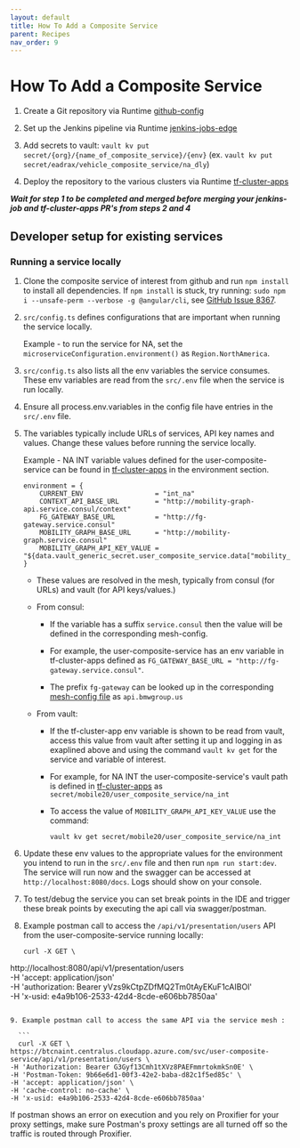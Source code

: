 ```yaml
---
layout: default
title: How To Add a Composite Service
parent: Recipes
nav_order: 9
---
```


# How To Add a Composite Service

1. Create a Git repository via Runtime [github-config](https://code.connected.bmw/runtime/github-config)

2. Set up the Jenkins pipeline via Runtime [jenkins-jobs-edge](https://code.connected.bmw/runtime/jenkins-jobs-edge)

3. Add secrets to vault: `vault kv put secret/{org}/{name_of_composite_service}/{env}` (ex. `vault kv put secret/eadrax/vehicle_composite_service/na_dly`)

4. Deploy the repository to the various clusters via Runtime [tf-cluster-apps](https://code.connected.bmw/runtime/tf-cluster-apps)

**_Wait for step 1 to be completed and merged before merging your jenkins-job and tf-cluster-apps PR's from steps 2 and 4_**

## Developer setup for existing services

### Running a service locally

1. Clone the composite service of interest from github and run `npm install` to install all dependencies. If `npm install` is stuck, try running: `sudo npm i --unsafe-perm --verbose -g @angular/cli`, see [GitHub Issue 8367](https://github.com/angular/angular-cli/issues/8367).

2. `src/config.ts` defines configurations that are important when running the service locally. 
    
    Example - to run the service for NA, set the `microserviceConfiguration.environment()` as `Region.NorthAmerica`.

3. `src/config.ts` also lists all the env variables the service consumes. These env variables are read from the `src/.env` file
when the service is run locally.

4. Ensure all process.env.variables in the config file have entries in the `src/.env` file.

5. The variables typically include URLs of services, API key names and values. Change these values before running the service locally. 
    
    Example - NA INT variable values defined for the user-composite-service can be found in [tf-cluster-apps](https://code.connected.bmw/runtime/tf-cluster-apps/blob/8232873c40ccf35308b8b54b6763df7edad51538/naint/apps/user-composite-service.tf) in the environment section.

    ```
    environment = {
        CURRENT_ENV                  = "int_na"
        CONTEXT_API_BASE_URL         = "http://mobility-graph-api.service.consul/context"
        FG_GATEWAY_BASE_URL          = "http://fg-gateway.service.consul"
        MOBILITY_GRAPH_BASE_URL      = "http://mobility-graph.service.consul"
        MOBILITY_GRAPH_API_KEY_VALUE = "${data.vault_generic_secret.user_composite_service.data["mobility_graph_api_key_value"]}"
    }
    ```

    - These values are resolved in the mesh, typically from consul (for URLs) and vault (for API keys/values.)

    - From consul:
        - If the variable has a suffix `service.consul` then the value will be defined in the corresponding mesh-config. 
        
        - For example, the user-composite-service has an env variable in tf-cluster-apps defined as
        `FG_GATEWAY_BASE_URL = "http://fg-gateway.service.consul"`. 
        
        - The prefix `fg-gateway` can be looked up in the corresponding [mesh-config file](https://code.connected.bmw/runtime/tf-mesh-config/blob/3091107495b197b239bb68f560b345f77318fb21/consul/naint/system-gwy-ext-config.tf#L61) as `api.bmwgroup.us`

    - From vault: 
        - If the tf-cluster-app env variable is shown to be read from vault, access this value from vault after setting it up and logging in as exaplined above and using the command `vault kv get` for the service and variable of interest. 

        - For example, for NA INT the user-composite-service's vault path is defined in [tf-cluster-apps](https://code.connected.bmw/runtime/tf-cluster-apps/blob/8232873c40ccf35308b8b54b6763df7edad51538/naint/apps/user-composite-service.tf#L2) as `secret/mobile20/user_composite_service/na_int`

        - To access the value of `MOBILITY_GRAPH_API_KEY_VALUE` use the command: 
        
            `vault kv get secret/mobile20/user_composite_service/na_int`

6. Update these env values to the appropriate values for the environment you intend to run in the `src/.env` file and then run `npm run start:dev`. The service will run now and the swagger can be accessed at `http://localhost:8080/docs`. Logs should show on your console. 

7. To test/debug the service you can set break points in the IDE and trigger these break points by executing the api call via swagger/postman.

8. Example postman call to access the `/api/v1/presentation/users` API from the user-composite-service running locally: 

    ```
    curl -X GET \
  http://localhost:8080/api/v1/presentation/users \
  -H 'accept: application/json' \
  -H 'authorization: Bearer yVzs9kCtpZDfMQ2Tm0tAyEKuF1cAIBOl' \
  -H 'x-usid: e4a9b106-2533-42d4-8cde-e606bb7850aa'
  ```

9. Example postman call to access the same API via the service mesh : 

    ```
    curl -X GET \
  https://btcnaint.centralus.cloudapp.azure.com/svc/user-composite-service/api/v1/presentation/users \
  -H 'Authorization: Bearer G3Gyf13Cmh1tXVz8PAEFmmrtokmkSn0E' \
  -H 'Postman-Token: 9b66e6d1-00f3-42e2-baba-d82c1f5ed85c' \
  -H 'accept: application/json' \
  -H 'cache-control: no-cache' \
  -H 'x-usid: e4a9b106-2533-42d4-8cde-e606bb7850aa'
  ```
  If postman shows an error on execution and you rely on Proxifier for your proxy settings, make sure Postman's proxy settings are all turned off so the traffic is routed through Proxifier. 


